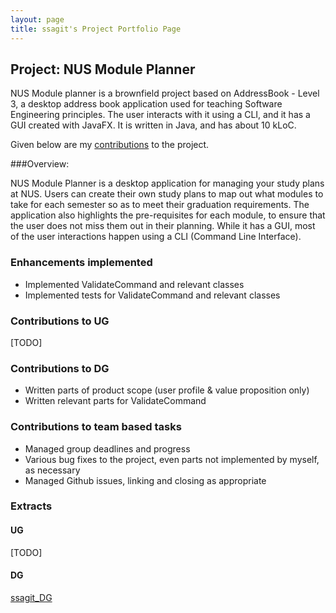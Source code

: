 ```yaml
---
layout: page
title: ssagit's Project Portfolio Page
---
```


## Project: NUS Module Planner

NUS Module planner is a brownfield project based on AddressBook - Level 3, a desktop address book application used for teaching Software Engineering principles. The user interacts with it using a CLI, and it has a GUI created with JavaFX. It is written in Java, and has about 10 kLoC.

Given below are my [contributions](https://nus-cs2103-ay2021s2.github.io/tp-dashboard/?search=&sort=groupTitle&sortWithin=title&timeframe=commit&mergegroup=&groupSelect=groupByRepos&breakdown=true&checkedFileTypes=docs~functional-code~test-code~other&since=&tabOpen=true&tabType=authorship&tabAuthor=ssagit&tabRepo=AY2021S2-CS2103-W17-1%2Ftp%5Bmaster%5D&authorshipIsMergeGroup=false&authorshipFileTypes=docs~functional-code~test-code~other&authorshipIsBinaryFileTypeChecked=false) to the project.

###Overview:

NUS Module Planner is a desktop application for managing your study plans at NUS. Users can create their own study plans to map out what modules to take for each semester so as to meet their graduation requirements. The application also highlights the pre-requisites for each module, to ensure that the user does not miss them out in their planning. While it has a GUI, most of the user interactions happen using a CLI (Command Line Interface).

### Enhancements implemented
- Implemented ValidateCommand and relevant classes
- Implemented tests for ValidateCommand and relevant classes
  
### Contributions to UG
[TODO]

### Contributions to DG
- Written parts of product scope (user profile & value proposition only)
- Written relevant parts for ValidateCommand

### Contributions to team based tasks
- Managed group deadlines and progress
- Various bug fixes to the project, even parts not implemented by myself, as necessary
- Managed Github issues, linking and closing as appropriate

### Extracts

#### UG
[TODO]

#### DG
[ssagit_DG](https://github.com/AY2021S2-CS2103-W17-1/tp/raw/master/docs/images/pdfs/ssagit_DG_contri.pdf)
